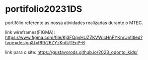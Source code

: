 # portifolio20231DS

portifólio referente as nossa atividades realizadas durante o MTEC.

link wireframes(FIGMA): https://www.figma.com/file/Kj3FQqvHUZZKVWlcHnFYKn/Untitled?type=design&t=RRk26ZYzKntUTEnP-6

link para o site: https://gustavorods.github.io/2023_odonto_kids/

 
 
